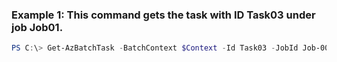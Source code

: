 ### Example 1: This command gets the task with ID Task03 under job Job01.
```powershell
PS C:\> Get-AzBatchTask -BatchContext $Context -Id Task03 -JobId Job-000001
```


